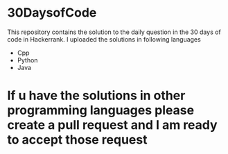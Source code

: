 # 30DaysofCode
This repository contains the solution to the daily question in the 30 days of code in Hackerrank.
I uploaded the solutions in following languages
  - Cpp
  - Python
  - Java
 
# If u have the solutions in other programming languages please create a pull request and I am ready to accept those request
